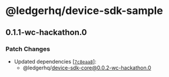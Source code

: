 # @ledgerhq/device-sdk-sample

## 0.1.1-wc-hackathon.0

### Patch Changes

- Updated dependencies [[`7c8eaa8`](https://github.com/LedgerHQ/device-sdk-ts/commit/7c8eaa89a3600e0c222e65e77a719154777c6f0b)]:
  - @ledgerhq/device-sdk-core@0.0.2-wc-hackathon.0
